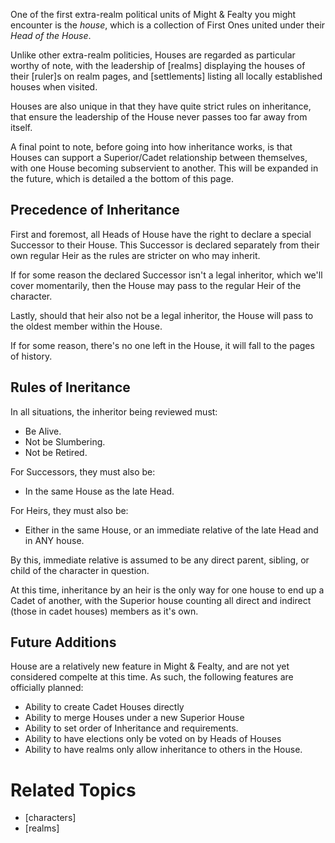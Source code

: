 One of the first extra-realm political units of Might & Fealty you might encounter is the *house*, which is a collection of First Ones united under their *Head of the House*.

Unlike other extra-realm politicies, Houses are regarded as particular worthy of note, with the leadership of [realms] displaying the houses of their [ruler]s on realm pages, and [settlements] listing all locally established houses when visited.

Houses are also unique in that they have quite strict rules on inheritance, that ensure the leadership of the House never passes too far away from itself.

A final point to note, before going into how inheritance works, is that Houses can support a Superior/Cadet relationship between themselves, with one House becoming subservient to another. This will be expanded in the future, which is detailed a the bottom of this page.

Precedence of Inheritance
-------------------------
First and foremost, all Heads of House have the right to declare a special Successor to their House. This Successor is declared separately from their own regular Heir as the rules are stricter on who may inherit.

If for some reason the declared Successor isn't a legal inheritor, which we'll cover momentarily, then the House may pass to the regular Heir of the character.

Lastly, should that heir also not be a legal inheritor, the House will pass to the oldest member within the House.

If for some reason, there's no one left in the House, it will fall to the pages of history.

Rules of Ineritance
-------------------
In all situations, the inheritor being reviewed must:

* Be Alive.
* Not be Slumbering.
* Not be Retired.

For Successors, they must also be:

* In the same House as the late Head.

For Heirs, they must also be:

* Either in the same House, or an immediate relative of the late Head and in ANY house.

By this, immediate relative is assumed to be any direct parent, sibling, or child of the character in question.

At this time, inheritance by an heir is the only way for one house to end up a Cadet of another, with the Superior house counting all direct and indirect (those in cadet houses) members as it's own.

Future Additions
----------------
House are a relatively new feature in Might & Fealty, and are not yet considered compelte at this time. As such, the following features are officially planned:

* Ability to create Cadet Houses directly
* Ability to merge Houses under a new Superior House
* Ability to set order of Inheritance and requirements.
* Ability to have elections only be voted on by Heads of Houses
* Ability to have realms only allow inheritance to others in the House.

Related Topics
==============
* [characters]
* [realms]
